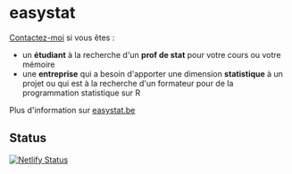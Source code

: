 # easy**stat**

[Contactez-moi](https://easystat.be/contact/) si vous êtes :

- un **étudiant** à la recherche d'un **prof de stat** pour votre cours ou votre mémoire
- une **entreprise** qui a besoin d'apporter une dimension **statistique** à un projet ou qui est à la recherche d'un formateur pour de la programmation statistique sur R

Plus d'information sur [easystat.be](https://easystat.be/)

## Status

[![Netlify Status](https://api.netlify.com/api/v1/badges/0c994d23-0a93-4da6-86a4-a3b5ce76a5d0/deploy-status)](https://app.netlify.com/sites/easystat/deploys)
